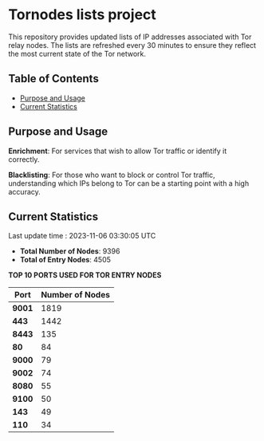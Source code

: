 # Tornodes lists project

This repository provides updated lists of IP addresses associated with Tor relay nodes. The lists are refreshed every 30 minutes to ensure they reflect the most current state of the Tor network.

## Table of Contents

- [Purpose and Usage](#purpose-and-usage)
- [Current Statistics](#current-statistics)


## Purpose and Usage

**Enrichment**: For services that wish to allow Tor traffic or identify it correctly.

**Blacklisting**: For those who want to block or control Tor traffic, understanding which IPs belong to Tor can be a starting point with a high accuracy.

## Current Statistics

Last update time : 2023-11-06 03:30:05 UTC

- **Total Number of Nodes**: 9396
- **Total of Entry Nodes**: 4505

**TOP 10 PORTS USED FOR TOR ENTRY NODES**

| **Port** | **Number of Nodes** |
|------|-----------------|
| **9001**   | 1819  |
| **443**   | 1442  |
| **8443**   | 135  |
| **80**   | 84  |
| **9000**   | 79  |
| **9002**   | 74  |
| **8080**   | 55  |
| **9100**   | 50  |
| **143**   | 49  |
| **110**   | 34  |

